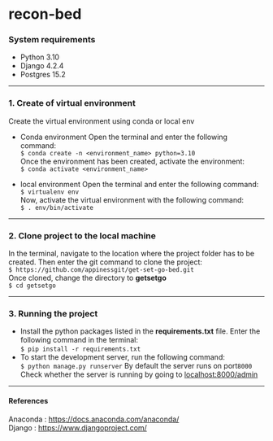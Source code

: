 # recon-bed

### System requirements
- Python 3.10
- Django 4.2.4
- Postgres 15.2
------------

### 1. Create of virtual environment 
Create the virtual environment using conda or local env

- Conda environment
Open the terminal and enter the following command:<br />`$ conda create -n <environment_name> python=3.10`<br />
Once the environment has been created, activate the environment:<br />`$ conda activate <environment_name>`

- local environment
Open the terminal and enter the following command:<br />`$ virtualenv env`<br />
Now, activate the virtual environment with the following command:<br />`$ . env/bin/activate`<br />

------------
### 2. Clone project to the local machine
In the terminal, navigate to the location where the project folder has to be created. Then enter the git command to clone the project:<br />`$ https://github.com/appinessgit/get-set-go-bed.git` <br />
Once cloned, change the directory to **getsetgo**<br /> `$ cd getsetgo`

------------

### 3. Running the project

- Install the python packages listed in the **requirements.txt** file.
Enter the following command in the terminal:<br />`$ pip install -r requirements.txt`<br/>
- To start the development server, run the following command:<br /> `$ python manage.py runserver`
By default the server runs on port`8000`
Check whether the server is running by going to [localhost:8000/admin](localhost:8000/admin "localhost:8000/admin") <br />

------------
#### References
Anaconda : https://docs.anaconda.com/anaconda/ <br />Django : https://www.djangoproject.com/
